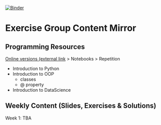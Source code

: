[![Binder](https://mybinder.org/badge_logo.svg)](https://mybinder.org/v2/gh/DomBBB/cshs24/HEAD)

# Exercise Group Content Mirror

## Programming Resources

[Online versions (external link](https://mybinder.org/v2/gh/DomBBB/cshs24/HEAD) > Notebooks > Repetition

- Introduction to Python
- Introduction to OOP
  - classes
  - @ property
- Introduction to DataScience

## Weekly Content (Slides, Exercises & Solutions)

Week 1: TBA
